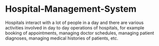 # Hospital-Management-System
Hospitals interact with a lot of people in a day and there are various activities involved in day to day operations of hospitals, for example booking of appointments, managing doctor schedules, managing patient diagnoses, managing medical histories of patients, etc.

